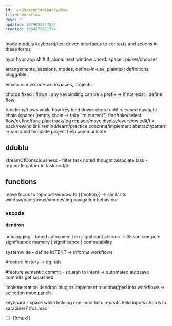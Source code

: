 ```yaml
---
id: us435gxc0c1dw164r2yw5sw
title: Workflow
desc: ''
updated: 1679658347834
created: 1664372851354
---
```


mode
  models keyboard/text driven interfaces to contexts and actions in these forms

hypr
  hypr app
    shift
      if_alone: next window
      chord: space : picker/chooser

arrangements, sessions, modes, define-in-use, plaintext definitions, pluggable

emacs
vim
vscode
  workspaces, projects

chords
  fixed :
  flown : any keybinding can be a prefix -> if not exist : define flow

functions/flows
    while flow key held down: chord until released
  navigate
  chain (space) (empty chain -> take "to current")
  find/take/select
  flow/define/func
  plan
  track/log
  replace/move
  display/overview
  edit/fix
  back/rewind
  link
  remind/learn/practice
  concrete/implement
  abstract/pattern
    -> surround
  template
  project
  help
  communicate


  ## ddublu
  streamOfConsciousness - filter task
  noted thought
associate task - orgmode
  gather in task nod/te


  ## functions
  move focus to topmost window to {{motion}} -> similar to window/pane/tmux/vim nesting navigation behaviour

  ### vscode
  #### dendron
  autologging - timed autocommit on significant actions -> #issue compute significance
    memory | significance | computability

systemwide - define INTENT -> informs workflows

#feature history -> eg. tab

#feature semantic commit - squash to intent
-> automated autosave commits get squashed

implementation dendron plugins
implement touchbar/pad into workflows
  -> selection tmux panels

keyboard - space while holding non-modifiers repeats held inputs
  chords in karabiner? #os.mac

- [ ] [[tmux]]